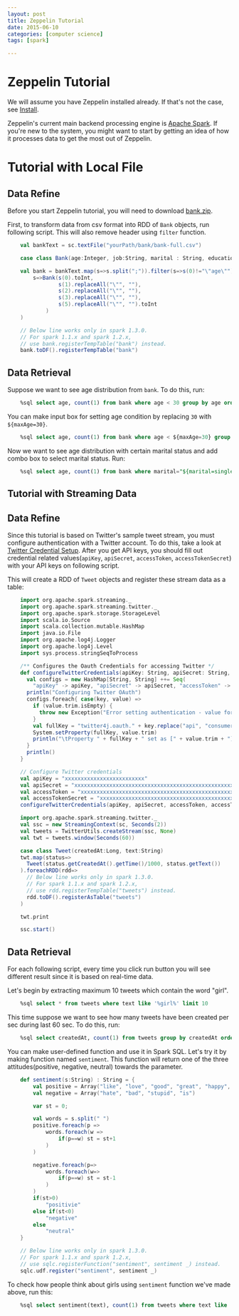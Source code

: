 ```yaml
---
layout: post
title: Zeppelin Tutorial
date: 2015-06-10
categories: [computer science]
tags: [spark]

---
```



# Zeppelin Tutorial

We will assume you have Zeppelin installed already. If that's not the
case, see [Install](http://sungsoo.github.io/2015/04/17/apache-zeppelin.html).

Zeppelin's current main backend processing engine is [Apache
Spark](https://spark.apache.org). If you're new to the system, you might
want to start by getting an idea of how it processes data to get the
most out of Zeppelin.



# Tutorial with Local File

## Data Refine

Before you start Zeppelin tutorial, you will need to download
[bank.zip](http://archive.ics.uci.edu/ml/machine-learning-databases/00222/bank.zip).

First, to transform data from csv format into RDD of `Bank` objects, run
following script. This will also remove header using `filter` function.

```scala
    val bankText = sc.textFile("yourPath/bank/bank-full.csv")

    case class Bank(age:Integer, job:String, marital : String, education : String, balance : Integer)

    val bank = bankText.map(s=>s.split(";")).filter(s=>s(0)!="\"age\"").map(
        s=>Bank(s(0).toInt, 
                s(1).replaceAll("\"", ""),
                s(2).replaceAll("\"", ""),
                s(3).replaceAll("\"", ""),
                s(5).replaceAll("\"", "").toInt
            )
    )

    // Below line works only in spark 1.3.0.
    // For spark 1.1.x and spark 1.2.x,
    // use bank.registerTempTable("bank") instead.
    bank.toDF().registerTempTable("bank")
```

## Data Retrieval

Suppose we want to see age distribution from `bank`. To do this, run:

```sql
    %sql select age, count(1) from bank where age < 30 group by age order by age
```

You can make input box for setting age condition by replacing `30` with
`${maxAge=30}`.

```sql
    %sql select age, count(1) from bank where age < ${maxAge=30} group by age order by age
```

Now we want to see age distribution with certain marital status and add
combo box to select marital status. Run:

```sql
    %sql select age, count(1) from bank where marital="${marital=single,single|divorced|married}" group by age order by age
```

## Tutorial with Streaming Data

## Data Refine

Since this tutorial is based on Twitter's sample tweet stream, you must
configure authentication with a Twitter account. To do this, take a look
at [Twitter Credential
Setup](https://databricks-training.s3.amazonaws.com/realtime-processing-with-spark-streaming.html#twitter-credential-setup).
After you get API keys, you should fill out credential related
values(`apiKey`, `apiSecret`, `accessToken`, `accessTokenSecret`) with
your API keys on following script.

This will create a RDD of `Tweet` objects and register these stream data
as a table:

```scala
    import org.apache.spark.streaming._
    import org.apache.spark.streaming.twitter._
    import org.apache.spark.storage.StorageLevel
    import scala.io.Source
    import scala.collection.mutable.HashMap
    import java.io.File
    import org.apache.log4j.Logger
    import org.apache.log4j.Level
    import sys.process.stringSeqToProcess

    /** Configures the Oauth Credentials for accessing Twitter */
    def configureTwitterCredentials(apiKey: String, apiSecret: String, accessToken: String, accessTokenSecret: String) {
      val configs = new HashMap[String, String] ++= Seq(
        "apiKey" -> apiKey, "apiSecret" -> apiSecret, "accessToken" -> accessToken, "accessTokenSecret" -> accessTokenSecret)
      println("Configuring Twitter OAuth")
      configs.foreach{ case(key, value) =>
        if (value.trim.isEmpty) {
          throw new Exception("Error setting authentication - value for " + key + " not set")
        }
        val fullKey = "twitter4j.oauth." + key.replace("api", "consumer")
        System.setProperty(fullKey, value.trim)
        println("\tProperty " + fullKey + " set as [" + value.trim + "]")
      }
      println()
    }

    // Configure Twitter credentials
    val apiKey = "xxxxxxxxxxxxxxxxxxxxxxxxx"
    val apiSecret = "xxxxxxxxxxxxxxxxxxxxxxxxxxxxxxxxxxxxxxxxxxxxxxxxxx"
    val accessToken = "xxxxxxxxxxxxxxxxxxxxxxxxxxxxxxxxxxxxxxxxxxxxxxxxxx"
    val accessTokenSecret = "xxxxxxxxxxxxxxxxxxxxxxxxxxxxxxxxxxxxxxxxxxxxx"
    configureTwitterCredentials(apiKey, apiSecret, accessToken, accessTokenSecret)

    import org.apache.spark.streaming.twitter._
    val ssc = new StreamingContext(sc, Seconds(2))
    val tweets = TwitterUtils.createStream(ssc, None)
    val twt = tweets.window(Seconds(60))

    case class Tweet(createdAt:Long, text:String)
    twt.map(status=>
      Tweet(status.getCreatedAt().getTime()/1000, status.getText())
    ).foreachRDD(rdd=>
      // Below line works only in spark 1.3.0.
      // For spark 1.1.x and spark 1.2.x,
      // use rdd.registerTempTable("tweets") instead.
      rdd.toDF().registerAsTable("tweets")
    )

    twt.print

    ssc.start()
```

## Data Retrieval

For each following script, every time you click run button you will see
different result since it is based on real-time data.

Let's begin by extracting maximum 10 tweets which contain the word
"girl".

```sql
    %sql select * from tweets where text like '%girl%' limit 10
```

This time suppose we want to see how many tweets have been created per
sec during last 60 sec. To do this, run:

```sql
    %sql select createdAt, count(1) from tweets group by createdAt order by createdAt
```

You can make user-defined function and use it in Spark SQL. Let's try it
by making function named `sentiment`. This function will return one of
the three attitudes(positive, negative, neutral) towards the parameter.

```scala
    def sentiment(s:String) : String = {
        val positive = Array("like", "love", "good", "great", "happy", "cool", "the", "one", "that")
        val negative = Array("hate", "bad", "stupid", "is")

        var st = 0;

        val words = s.split(" ")    
        positive.foreach(p =>
            words.foreach(w =>
                if(p==w) st = st+1
            )
        )

        negative.foreach(p=>
            words.foreach(w=>
                if(p==w) st = st-1
            )
        )
        if(st>0)
            "positivie"
        else if(st<0)
            "negative"
        else
            "neutral"
    }

    // Below line works only in spark 1.3.0.
    // For spark 1.1.x and spark 1.2.x,
    // use sqlc.registerFunction("sentiment", sentiment _) instead.
    sqlc.udf.register("sentiment", sentiment _)
```

To check how people think about girls using `sentiment` function we've
made above, run this:

```sql
    %sql select sentiment(text), count(1) from tweets where text like '%girl%' group by sentiment(text)
```
